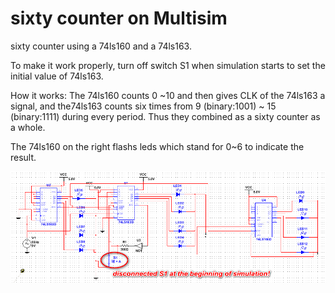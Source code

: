 # sixty counter on Multisim

sixty counter using a 74ls160 and a 74ls163.

To make it work properly, turn off switch S1 when simulation starts to set the initial value of 74ls163.

How it works:
The 74ls160 counts 0 ~10 and then gives CLK of the 74ls163 a signal, and the74ls163 counts six times from 9 (binary:1001) ~ 15 (binary:1111) during every period. Thus they combined as a sixty counter as a whole.

The 74ls160 on the right flashs leds which stand for 0~6 to indicate the result.



<img src="./sixty_counter.png" alt="image-20230117214356759" style="zoom:150%;" />